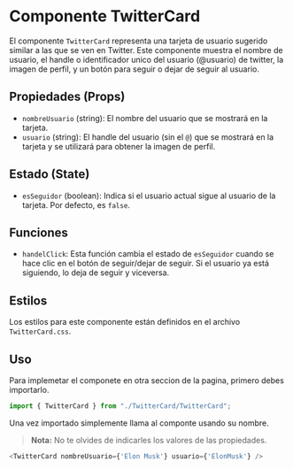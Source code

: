 # Componente TwitterCard

El componente `TwitterCard` representa una tarjeta de usuario sugerido similar a las que se ven en Twitter. Este componente muestra el nombre de usuario, el handle o identificador unico del usuario (@usuario) de twitter, la imagen de perfil, y un botón para seguir o dejar de seguir al usuario.

## Propiedades (Props)

- `nombreUsuario` (string): El nombre del usuario que se mostrará en la tarjeta.
- `usuario` (string): El handle del usuario (sin el `@`) que se mostrará en la tarjeta y se utilizará para obtener la imagen de perfil.

## Estado (State)

- `esSeguidor` (boolean): Indica si el usuario actual sigue al usuario de la tarjeta. Por defecto, es `false`.

## Funciones

- `handelClick`: Esta función cambia el estado de `esSeguidor` cuando se hace clic en el botón de seguir/dejar de seguir. Si el usuario ya está siguiendo, lo deja de seguir y viceversa.

## Estilos

Los estilos para este componente están definidos en el archivo `TwitterCard.css`.

## Uso

Para implemetar el componete en otra seccion de la pagina, primero debes importarlo. 

```Javascript
import { TwitterCard } from "./TwitterCard/TwitterCard";
```

Una vez importado simplemente llama al componte usando su nombre.

>**Nota:** No te olvides de indicarles los valores de las propiedades.

```Javascript
<TwitterCard nombreUsuario={'Elon Musk'} usuario={'ElonMusk'} />
